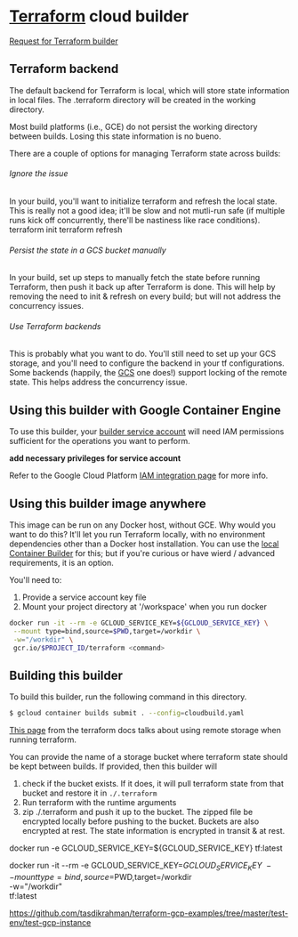 # [Terraform](https://www.terraform.io/docs) cloud builder

[Request for Terraform builder](https://github.com/GoogleCloudPlatform/cloud-builders/issues/233)

## Terraform backend
The default backend for Terraform is local, which will store state information in local files. The .terraform directory will be created in the working directory.

Most build platforms (i.e., GCE) do not persist the working directory between builds. Losing this state information is no bueno.

There are a couple of options for managing Terraform state across builds:

###### Ignore the issue
In your build, you'll want to initialize terraform and refresh the local state. This is really not a good idea; it'll be slow and not mutli-run safe (if multiple runs kick off concurrently, there'll be nastiness like race conditions).
 terraform init
 terraform refresh
###### Persist the state in a GCS bucket manually
In your build, set up steps to manually fetch the state before running Terraform, then push it back up after Terraform is done. This will help by removing the need to init & refresh on every build; but will not address the concurrency issues.
###### Use Terraform backends
This is probably what you want to do. You'll still need to set up your GCS storage, and you'll need to configure the backend in your tf configurations. Some backends (happily, the [GCS](https://www.terraform.io/docs/backends/types/gcs.html) one does!) support locking of the remote state. This helps address the concurrency issue.

## Using this builder with Google Container Engine
To use this builder, your [builder service account](https://cloud.google.com/container-builder/docs/how-to/service-account-permissions) will need IAM permissions sufficient for the operations you want to perform.

**add necessary privileges for service account**

Refer to the Google Cloud Platform [IAM integration page](https://cloud.google.com/container-engine/docs/iam-integration) for more info.

## Using this builder image anywhere
This image can be run on any Docker host, without GCE. Why would you want to do this? It'll let you run Terraform locally, with no environment dependencies other than a Docker host installation. You can use the [local Container Builder](https://cloud.google.com/container-builder/docs/build-debug-locally) for this; but if you're curious or have
wierd / advanced requirements, it is an option.

You'll need to:
 1. Provide a service account key file
 2. Mount your project directory at '/workspace' when you run docker
 ```sh
docker run -it --rm -e GCLOUD_SERVICE_KEY=${GCLOUD_SERVICE_KEY} \
  --mount type=bind,source=$PWD,target=/workdir \
  -w="/workdir" \
  gcr.io/$PROJECT_ID/terraform <command>
```

## Building this builder
To build this builder, run the following command in this directory.
```sh
$ gcloud container builds submit . --config=cloudbuild.yaml
```


[This page](https://www.terraform.io/docs) from the terraform docs talks about using remote storage when running terraform.

You can provide the name of a storage bucket where terraform state should be kept between builds. If provided, then this builder will
 1. check if the bucket exists. If it does, it will pull terraform state from that bucket and restore it in ```./.terraform```
 2. Run terraform with the runtime arguments
 3. zip ./.terraform and push it up to the bucket.
The zipped file be encrypted locally before pushing to the bucket. Buckets are also encrypted at rest. The state information is encrypted in transit & at rest.

docker run -e GCLOUD_SERVICE_KEY=${GCLOUD_SERVICE_KEY} tf:latest <command>

docker run -it --rm -e GCLOUD_SERVICE_KEY=${GCLOUD_SERVICE_KEY} \
  --mount type=bind,source=$PWD,target=/workdir \
  -w="/workdir" \
  tf:latest <command>


  https://github.com/tasdikrahman/terraform-gcp-examples/tree/master/test-env/test-gcp-instance